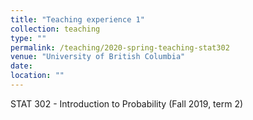 ```yaml
---
title: "Teaching experience 1"
collection: teaching
type: ""
permalink: /teaching/2020-spring-teaching-stat302
venue: "University of British Columbia"
date: 
location: ""
---
```


STAT 302 - Introduction to Probability (Fall 2019, term 2)

